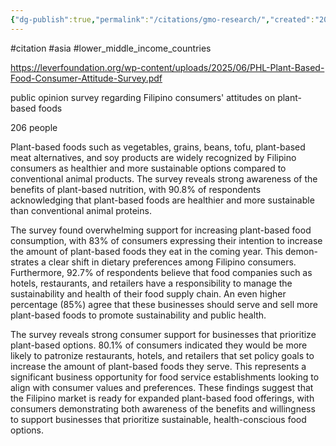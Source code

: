 ```yaml
---
{"dg-publish":true,"permalink":"/citations/gmo-research/","created":"2025-10-23T17:42:46.770+01:00","updated":"2025-10-23T18:06:08.956+01:00"}
---
```


#citation #asia #lower_middle_income_countries 

https://leverfoundation.org/wp-content/uploads/2025/06/PHL-Plant-Based-Food-Consumer-Attitude-Survey.pdf

public opinion survey regarding Filipino consumers' attitudes on plant-based foods

206 people

Plant-based foods such as vegetables, grains, beans, tofu, plant-based meat alternatives, and soy products are
widely recognized by Filipino consumers as healthier and more sustainable options compared to conventional
animal products. The survey reveals strong awareness of the benefits of plant-based nutrition, with 90.8% of
respondents acknowledging that plant-based foods are healthier and more sustainable than conventional animal
proteins.

The survey found overwhelming support for increasing plant-based food consumption, with 83% of consumers
expressing their intention to increase the amount of plant-based foods they eat in the coming year. This demon-
strates a clear shift in dietary preferences among Filipino consumers.
Furthermore, 92.7% of respondents believe that food companies such as hotels, restaurants, and retailers have a
responsibility to manage the sustainability and health of their food supply chain. An even higher percentage (85%)
agree that these businesses should serve and sell more plant-based foods to promote sustainability and public
health.

The survey reveals strong consumer support for businesses that prioritize plant-based options. 80.1% of consumers
indicated they would be more likely to patronize restaurants, hotels, and retailers that set policy goals to increase
the amount of plant-based foods they serve. This represents a significant business opportunity for food service
establishments looking to align with consumer values and preferences.
These findings suggest that the Filipino market is ready for expanded plant-based food offerings, with consumers
demonstrating both awareness of the benefits and willingness to support businesses that prioritize sustainable,
health-conscious food options.